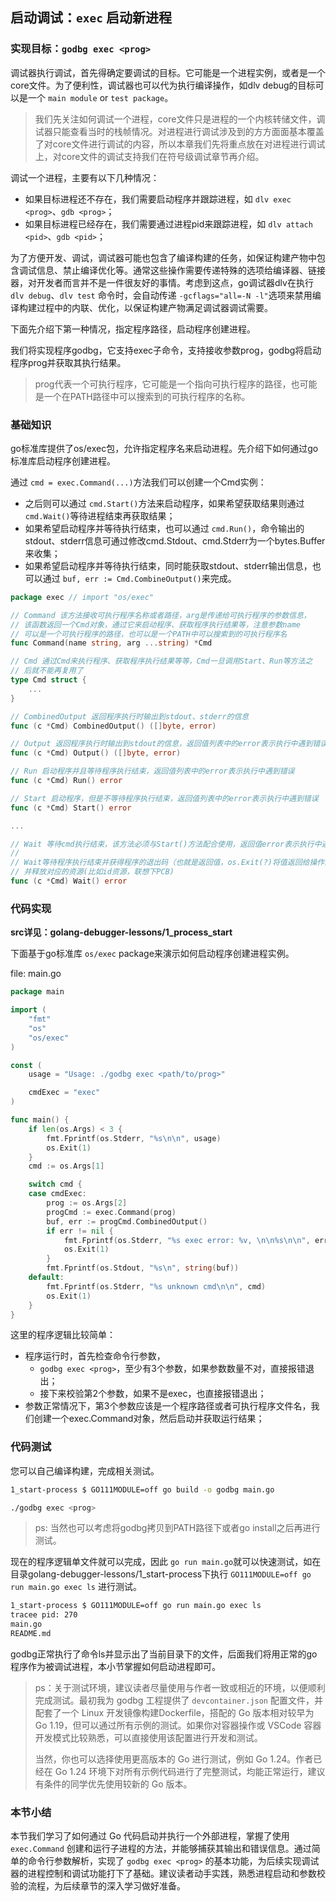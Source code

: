 ## 启动调试：`exec` 启动新进程

### 实现目标：`godbg exec <prog>`

调试器执行调试，首先得确定要调试的目标。它可能是一个进程实例，或者是一个core文件。为了便利性，调试器也可以代为执行编译操作，如dlv debug的目标可以是一个 `main module` or `test package`。

>我们先关注如何调试一个进程，core文件只是进程的一个内核转储文件，调试器只能查看当时的栈帧情况。对进程进行调试涉及到的方方面面基本覆盖了对core文件进行调试的内容，所以本章我们先将重点放在对进程进行调试上，对core文件的调试支持我们在符号级调试章节再介绍。

调试一个进程，主要有以下几种情况：

- 如果目标进程还不存在，我们需要启动程序并跟踪进程，如 `dlv exec <prog>`、`gdb <prog>`；
- 如果目标进程已经存在，我们需要通过进程pid来跟踪进程，如 `dlv attach <pid>`、`gdb <pid>`；

为了方便开发、调试，调试器可能也包含了编译构建的任务，如保证构建产物中包含调试信息、禁止编译优化等。通常这些操作需要传递特殊的选项给编译器、链接器，对开发者而言并不是一件很友好的事情。考虑到这点，go调试器dlv在执行 `dlv debug`、`dlv test` 命令时，会自动传递 `-gcflags="all=-N -l"`选项来禁用编译构建过程中的内联、优化，以保证构建产物满足调试器调试需要。

下面先介绍下第一种情况，指定程序路径，启动程序创建进程。

我们将实现程序godbg，它支持exec子命令，支持接收参数prog，godbg将启动程序prog并获取其执行结果。

> prog代表一个可执行程序，它可能是一个指向可执行程序的路径，也可能是一个在PATH路径中可以搜索到的可执行程序的名称。

### 基础知识

go标准库提供了os/exec包，允许指定程序名来启动进程。先介绍下如何通过go标准库启动程序创建进程。

通过 `cmd = exec.Command(...)`方法我们可以创建一个Cmd实例：

- 之后则可以通过 `cmd.Start()`方法来启动程序，如果希望获取结果则通过 `cmd.Wait()`等待进程结束再获取结果；
- 如果希望启动程序并等待执行结束，也可以通过 `cmd.Run()`，命令输出的stdout、stderr信息可通过修改cmd.Stdout、cmd.Stderr为一个bytes.Buffer来收集；
- 如果希望启动程序并等待执行结束，同时能获取stdout、stderr输出信息，也可以通过 `buf, err := Cmd.CombineOutput()`来完成。

```go
package exec // import "os/exec"

// Command 该方法接收可执行程序名称或者路径，arg是传递给可执行程序的参数信息，
// 该函数返回一个Cmd对象，通过它来启动程序、获取程序执行结果等，注意参数name
// 可以是一个可执行程序的路径，也可以是一个PATH中可以搜索到的可执行程序名
func Command(name string, arg ...string) *Cmd

// Cmd 通过Cmd来执行程序、获取程序执行结果等等，Cmd一旦调用Start、Run等方法之
// 后就不能再复用了
type Cmd struct {
    ...
}

// CombinedOutput 返回程序执行时输出到stdout、stderr的信息
func (c *Cmd) CombinedOutput() ([]byte, error)

// Output 返回程序执行时输出到stdout的信息，返回值列表中的error表示执行中遇到错误
func (c *Cmd) Output() ([]byte, error)

// Run 启动程序并且等待程序执行结束，返回值列表中的error表示执行中遇到错误
func (c *Cmd) Run() error

// Start 启动程序，但是不等待程序执行结束，返回值列表中的error表示执行中遇到错误
func (c *Cmd) Start() error

...

// Wait 等待cmd执行结束，该方法必须与Start()方法配合使用，返回值error表示执行中遇到错误
//
// Wait等待程序执行结束并获得程序的退出码（也就是返回值，os.Exit(?)将值返回给操作系统进而被父进程获取），
// 并释放对应的资源(比如id资源，联想下PCB)
func (c *Cmd) Wait() error
```

### 代码实现

**src详见：golang-debugger-lessons/1_process_start**

下面基于go标准库 `os/exec` package来演示如何启动程序创建进程实例。

file: main.go

```go
package main

import (
    "fmt"
    "os"
    "os/exec"
)

const (
    usage = "Usage: ./godbg exec <path/to/prog>"

    cmdExec = "exec"
)

func main() {
    if len(os.Args) < 3 {
        fmt.Fprintf(os.Stderr, "%s\n\n", usage)
        os.Exit(1)
    }
    cmd := os.Args[1]

    switch cmd {
    case cmdExec:
        prog := os.Args[2]
        progCmd := exec.Command(prog)
        buf, err := progCmd.CombinedOutput()
        if err != nil {
            fmt.Fprintf(os.Stderr, "%s exec error: %v, \n\n%s\n\n", err, string(buf))
            os.Exit(1)
        }
        fmt.Fprintf(os.Stdout, "%s\n", string(buf))
    default:
        fmt.Fprintf(os.Stderr, "%s unknown cmd\n\n", cmd)
        os.Exit(1)
    }
}
```

这里的程序逻辑比较简单：

- 程序运行时，首先检查命令行参数，
  - `godbg exec <prog>`，至少有3个参数，如果参数数量不对，直接报错退出；
  - 接下来校验第2个参数，如果不是exec，也直接报错退出；
- 参数正常情况下，第3个参数应该是一个程序路径或者可执行程序文件名，我们创建一个exec.Command对象，然后启动并获取运行结果；

### 代码测试

您可以自己编译构建，完成相关测试。

```bash
1_start-process $ GO111MODULE=off go build -o godbg main.go

./godbg exec <prog>
```

> ps: 当然也可以考虑将godbg拷贝到PATH路径下或者go install之后再进行测试。

现在的程序逻辑单文件就可以完成，因此 `go run main.go`就可以快速测试，如在目录golang-debugger-lessons/1_start-process下执行 `GO111MODULE=off go run main.go exec ls` 进行测试。

```bash
1_start-process $ GO111MODULE=off go run main.go exec ls
tracee pid: 270
main.go
README.md
```

godbg正常执行了命令ls并显示出了当前目录下的文件，后面我们将用正常的go程序作为被调试进程，本小节掌握如何启动进程即可。

> ps：关于测试环境，建议读者尽量使用与作者一致或相近的环境，以便顺利完成测试。最初我为 godbg 工程提供了 `devcontainer.json` 配置文件，并配套了一个 Linux 开发镜像构建Dockerfile，搭配的 Go 版本相对较早为 Go 1.19，但可以通过所有示例的测试。如果你对容器操作或 VSCode 容器开发模式比较熟悉，可以直接使用该配置进行开发和测试。
>
> 当然，你也可以选择使用更高版本的 Go 进行测试，例如 Go 1.24。作者已经在 Go 1.24 环境下对所有示例代码进行了完整测试，均能正常运行，建议有条件的同学优先使用较新的 Go 版本。

### 本节小结

本节我们学习了如何通过 Go 代码启动并执行一个外部进程，掌握了使用 `exec.Command` 创建和运行子进程的方法，并能够捕获其输出和错误信息。通过简单的命令行参数解析，实现了 `godbg exec <prog>` 的基本功能，为后续实现调试器的进程控制和调试功能打下了基础。建议读者动手实践，熟悉进程启动和参数校验的流程，为后续章节的深入学习做好准备。

